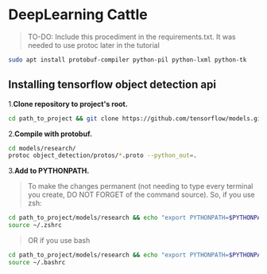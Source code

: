 # DeepLearning Cattle

> TO-DO: Include this procediment in the requirements.txt. It was needed to use protoc later in the tutorial
```zsh
sudo apt install protobuf-compiler python-pil python-lxml python-tk
```

## Installing tensorflow object detection api
1.**Clone repository to project's root.**
```zsh
cd path_to_project && git clone https://github.com/tensorflow/models.git
```

2.**Compile with protobuf.**

```zsh
cd models/research/
protoc object_detection/protos/*.proto --python_out=.
```

3.**Add to PYTHONPATH.**
> To make the changes permanent (not needing to type every terminal you create, DO NOT FORGET of the command source). So, if you use zsh:
```zsh
cd path_to_project/models/research && echo "export PYTHONPATH=$PYTHONPATH:`pwd`:`pwd`/slim" >> ~/.zshrc
source ~/.zshrc
```
> OR if you use bash
```bash
cd path_to_project/models/research && echo "export PYTHONPATH=$PYTHONPATH:`pwd`:`pwd`/slim" >> ~/.bashrc
source ~/.bashrc
```



